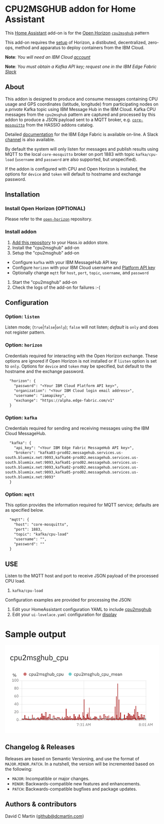 # CPU2MSGHUB addon for Home Assistant

This [Home Assistant][home-assistant] add-on is for the [Open Horizon][open-horizon] [`cpu2msghub`][cpu-pattern] pattern

This add-on requires the [setup][dcm-oh] of Horizon, a distibuted, decentralized, zero-ops, method and apparatus to deploy containers from the IBM Cloud.

**Note**: _You will need an IBM Cloud [account][ibm-registration]_

**Note**: _You must obtain a Kafka API key; request one in the IBM Edge Fabric [Slack][edge-slack]_

## About

This addon is designed to produce and consume messages containing CPU usage and GPS coordinates (latitude, longitude) from  participating nodes on a _private_ Kafka topic using IBM Message Hub in the IBM Cloud.  Kafka CPU messages from the `cpu2msghub` pattern are captured and processed by this addon to produce a JSON payload sent to a MQTT broker, e.g. [`core-mosquitto`][core-mosquitto] from the HASSIO addons catalog.

Detailed [documentation][edge-fabric] for the IBM Edge Fabric is available on-line.  A Slack [channel][edge-slack] is also available.

By default the system will only listen for messages and publish results using MQTT to the local `core-mosquitto` broker on port 1883 with topic `kafka/cpu-load` (`username` and `password` are also supported, but unspecified).

If the addon is configured with CPU and Open Horizon is installed, the options for `device` and `token` will default to hostname and exchange password.

## Installation

### Install Open Horizon (OPTIONAL)

Please refer to the [`open-horizon`][dcm-oh] repository.

### Install addon

1. [Add this repository][repository] to your Hass.io addon store.
1. Install the "cpu2msghub" add-on
1. Setup the "cpu2msghub" add-on
  - Configure `kafka` with your IBM MessageHub API key
  - Configure `horizon` with your IBM Cloud username and [Platform API key][ibm-apikeys]
  - Optionally change `mqtt` for `host`, `port`, `topic`, `username`, and `password`
1. Start the "cpu2msghub" add-on
1. Check the logs of the add-on for failures :-(

## Configuration

### Option: `listen`

Listen mode; (`true`|`false`|`only`); `false` will not listen; *default* is `only` and does not register pattern.

### Option: `horizon`
Credentials required for interacting with the Open Horizon exchange. These options are ignored if Open Horizon is not installed or if `listen` option is set to `only`.  Options for `device` and `token` may be specified, but default to the hostname and the exchange password.
```
  "horizon": {
    "password": "<Your IBM Cloud Platform API key>",
    "organization": "<Your IBM Cloud login email address>",
    "username": "iamapikey",
    "exchange": "https://alpha.edge-fabric.com/v1"
  }
```

### Option: `kafka`
Credentials required for sending and receiving messages using the IBM Cloud MessageHub.
```
  "kafka": {
    "api_key": "<Your IBM Edge Fabric MessageHub API key>",
    "brokers": "kafka03-prod02.messagehub.services.us-south.bluemix.net:9093,kafka04-prod02.messagehub.services.us-south.bluemix.net:9093,kafka01-prod02.messagehub.services.us-south.bluemix.net:9093,kafka02-prod02.messagehub.services.us-south.bluemix.net:9093,kafka05-prod02.messagehub.services.us-south.bluemix.net:9093"
  }
```

### Option: `mqtt`
This option provides the information required for MQTT service; defaults are as specified below.
```
  "mqtt": {
    "host": "core-mosquitto",
    "port": 1883,
    "topic": "kafka/cpu-load"
    "username": "",
    "password": ""
  }
```

## USE

Listen to the MQTT host and port to receive JSON payload of the processed CPU load.

1. `kafka/cpu-load`

Configuration examples are provided for processing the JSON:

1. Edit your HomeAssistant configuration YAML to include [cpu2msghub][cpu-yaml]
1. Edit your `ui-lovelace.yaml` configuration for [display][cpu-lovelace]

# Sample output

![cpu2msghub cpu](cpu2msghub_cpu.png?raw=true "CPU2MSGHUB")

## Changelog & Releases

Releases are based on Semantic Versioning, and use the format
of ``MAJOR.MINOR.PATCH``. In a nutshell, the version will be incremented
based on the following:

- ``MAJOR``: Incompatible or major changes.
- ``MINOR``: Backwards-compatible new features and enhancements.
- ``PATCH``: Backwards-compatible bugfixes and package updates.

## Authors & contributors

David C Martin (github@dcmartin.com)

[commits]: https://github.com/dcmartin/hassio-addons/cpu2msghub/commits/master
[contributors]: https://github.com/dcmartin/hassio-addons/cpu2msghub/graphs/contributors
[dcmartin]: https://github.com/dcmartin
[issue]: https://github.com/dcmartin/hassio-addons/cpu2msghub/issues
[keepchangelog]: http://keepachangelog.com/en/1.0.0/
[releases]: https://github.com/dcmartin/hassio-addons/cpu2msghub/releases
[repository]: https://github.com/dcmartin/hassio-addons
[home-assistant]: https://home-assistant.io/
[core-mosquitto]: https://github.com/hassio-addons/repository/tree/master/mqtt


[dcm-oh]: https://github.com/dcmartin/open-horizon

[watson-nlu]: https://console.bluemix.net/catalog/services/natural-language-understanding
[watson-stt]: https://console.bluemix.net/catalog/services/speech-to-text
[edge-slack]: https://ibm-appsci.slack.com/messages/edge-fabric-users/
[ibm-registration]: https://console.bluemix.net/registration/
[ibm-apikeys]: https://console.bluemix.net/iam/#/apikeys

[cpu-yaml]: https://raw.githubusercontent.com/dcmartin/hassio-addons/master/cpu2msghub/cpu2msghub.yaml
[cpu-lovelace]: https://raw.githubusercontent.com/dcmartin/hassio-addons/master/cpu2msghub/ui-lovelace.yaml
[open-horizon]: https://github.com/open-horizon
[cpu-pattern]: https://github.com/open-horizon/examples/tree/master/edge/msghub/cpu2msghub
[edge-fabric]: https://console.test.cloud.ibm.com/docs/services/edge-fabric/getting-started.html
[edge-install]: https://console.test.cloud.ibm.com/docs/services/edge-fabric/adding-devices.html
[macos-install]: https://github.com/open-horizon/anax/releases
[hzn-setup]: https://raw.githubusercontent.com/dcmartin/hassio-addons/master/horizon/hzn-setup.sh
